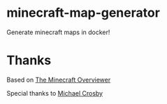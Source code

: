 minecraft-map-generator
=======================
Generate minecraft maps in docker!


Thanks
======

Based on [The Minecraft Overviewer](http://overviewer.org/)

Special thanks to [Michael Crosby](https://crosbymichael.com/advanced-docker-volumes.html)
